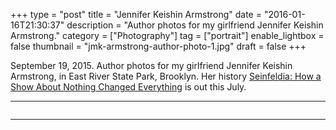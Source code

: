 +++
type = "post"
title = "Jennifer Keishin Armstrong"
date = "2016-01-16T21:30:37"
description = "Author photos for my girlfriend Jennifer Keishin Armstrong."
category = ["Photography"]
tag = ["portrait"]
enable_lightbox = false
thumbnail = "jmk-armstrong-author-photo-1.jpg"
draft = false
+++

<p>September 19, 2015. Author photos for my girlfriend Jennifer Keishin Armstrong, in East River State Park, Brooklyn. Her history <a href="http://amzn.com/1476756104">Seinfeldia: How a Show About Nothing Changed Everything</a> is out this July.</p>
<hr />
<p><img alt="" src="jmk-armstrong-author-photo-1.jpg" /></p>
<hr />
<p><img alt="" src="jmk-armstrong-author-photo-2.jpg" /></p>

